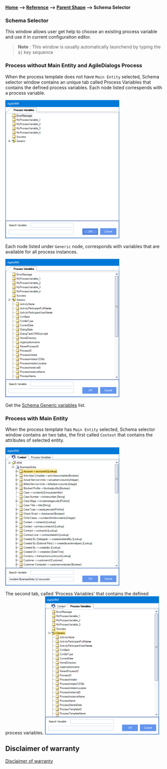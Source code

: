 __[Home](/) --> [Reference](/ref) -->  [Parent Shape](javascript:history.back()) --> Schema Selector__

### Schema Selector

This window allows user get help to choose an existing process variable and use it in current configuration editor.

> **Note** : This window is usually automatically launchend by typing the `${`  key sequence

### Process without Main Entity and AgileDialogs Process

When the process template does not have `Main Entity` selected, Schema selector window contains an unique tab called Process Variables that contains the defined process variables.
Each node listed correspends with a process variable.

![](../media/SchemaSelector_01.png)

Each node listed under `Generic` node, corresponds with variables that are available for all process instances.

![](../media/SchemaSelector_02.png)

Get the [Schema Generic variables](../../guides/common/SchemaGenericVariables.md) list.

### Process with Main Entity

When the process template has `Main Entity` selected, Schema selector window contains an two tabs, the first called `Context` that contains the attributes of selected entity.

![](../media/SchemaSelector_03.png)

The second tab, called 'Process Variables' that contains the defined process variables.
![](../media/SchemaSelector_04.png)
 
## Disclaimer of warranty

[Disclaimer of warranty](../../guides/common/DisclaimerOfWarranty.md)